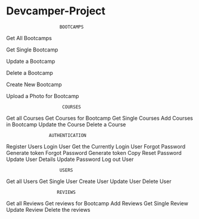 # Devcamper-Project
                        BOOTCAMPS
Get All Bootcamps

Get Single Bootcamp

Update a Bootcamp

Delete a Bootcamp

Create New Bootcamp

Upload a Photo for Bootcamp

                         COURSES
Get all Courses
Get Courses for Bootcamp
Get Single Courses
Add Courses in Bootcamp
Update the Course
Delete a Course

                    AUTHENTICATION
Register Users
Login User
Get the Currently Login User
Forgot Password Generate token
Forgot Password Generate token Copy
Reset Password
Update User Details
Update Password
Log out User

                        USERS
Get all Users
Get Single User
Create User
Update User
Delete User

                       REVIEWS
Get all Reviews
Get reviews for Bootcamp
Add Reviews
Get Single Review
Update Review
Delete the reviews
